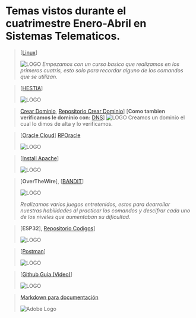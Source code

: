 # **Temas vistos durante el cuatrimestre Enero-Abril en Sistemas Telematicos.**

>[[Linux](https://www.netacad.com)]
> 
>![LOGO](https://cdn.pixabay.com/photo/2013/07/13/11/43/tux-158547_1280.png)
>*Empezamos con un curso basico que realizamos en los primeros cuatris, esto solo para recordar alguno de los comandos que se utilizan.*
>


>[[HESTIA](https://hestiacp.com/?authuser=0)]
> 
>![LOGO](https://avatars.githubusercontent.com/u/44101440?v=4)


>[Crear Dominio](https://www.youtube.com/playlist?list=PL-aSvPEYgSGij1bg9HvlLZAJahMNGunX7&authuser=0), [Repositorio Crear Dominio](https://github.com/Ale1203-gg/CREACIONDOMINIO.git)]
> [**Como tambien verificamos le dominio con:** [DNS](https://www.whatsmydns.net/?authuser=0)]
>![LOGO](https://www.whatsmydns.net/images/logo-og.png)
>Creamos un dominio el cual lo dimos de alta y lo verificamos.


>[[Oracle Cloud](https://signup.oraclecloud.com/?verify_email=eyJhbGciOiJIUzI1NiJ9.eyJjYXB0Y2hhSnd0VG9rZW4iOiIiLCJsYXN0TmFtZSI6IlBpemFubyIsImNvdW50cnkiOiJNWCIsInN1YiI6Im9jaS1zaWdudXAiLCJpc3MiOiJodHRwczpcL1wvc2lnbnVwLm9yYWNsZWNsb3VkLmNvbSIsInNlbGVjdGVkUHJvbW9JZCI6IjIwMzg5ODAiLCJ1c2VyU2Vzc2lvbklkIjoic2lnbnVwX2Q0MmQ2OTEyLTdlZTctNDI3NS04ZjBmLWM1YWRmMTUyY2U1NiIsIm9yYWNsZUVtcGxveWVlIjpmYWxzZSwiZmlyc3ROYW1lIjoiRGFuaWVsIiwicmVmZXJyZXIiOiIiLCJpc09wYXlPdXRhZ2UiOmZhbHNlLCJleHAiOjE3MzYyNzYwODAsImlhdCI6MTczNjI3NDI4MCwiZW1haWwiOiIzMjMwMzAwOTVAdXBqci5lZHUubXgifQ.kVf6uuaz_UP0UrbujUzNaLbUQRiHOVYkFi4hc8EF4Og)] [RPOracle](https://github.com/dannixpz/RPOracleCloud/tree/main)
> 
>![LOGO](https://www.tecnovait.com/wp-content/uploads/2023/11/oracle-servicio-cloud.png)


>[[Install Apache](https://docs.oracle.com/en-us/iaas/developer-tutorials/tutorials/apache-on-ubuntu/01oci-ubuntu-apache-summary.htm?authuser=0)]
> 
>![LOGO](https://miro.medium.com/v2/resize:fit:1100/format:webp/1*qxZTRH7HBpr0KZwHLhcKOQ.png)


>[**OverTheWire**], [[BANDIT](https://overthewire.org/wargames/bandit/?authuser=0)]
> 
>![LOGO](https://miro.medium.com/v2/resize:fit:520/1*qO7TM0hqCq9UjfHghAxyiA.jpeg)
>
>*Realizamos varios juegos entretenidos, estos para dearrollar nuestras habilidades al practicar los comandos y descifrar cada uno de los niveles que aumentaban su dificultad.* 


>[**ESP32**],  [Repositorio Codigos](https://github.com/dannixpz/ESP32Codigos)]
> 
>![LOGO](https://apmelectronica.com/wp-content/uploads/2023/10/nodemcu-esp-32s-kit-785305-1024x1024.webp)


>[[Postman](https://www.postman.com/)]
> 
>![LOGO](https://miro.medium.com/v2/resize:fit:1100/format:webp/1*ap0NRizcKwuX5gfzKqEk6Q.png)


>[[Github Guia (Video)](https://www.youtube.com/watch?v=vlCXdvcgiE0&authuser=0)]
> 
>![LOGO](https://upload.wikimedia.org/wikipedia/commons/thumb/c/c2/GitHub_Invertocat_Logo.svg/270px-GitHub_Invertocat_Logo.svg.png)


>[Markdown para documentación](https://experienceleague.adobe.com/es/docs/contributor/contributor-guide/writing-essentials/markdown?authuser=0)
>
>![Adobe Logo](https://experienceleague.adobe.com/es/docs/contributor/contributor-guide/writing-essentials/media_1d1c88151339386fa11614941e90e65ddbe4dd0bb.png?width=2000&format=webply&optimize=medium)






